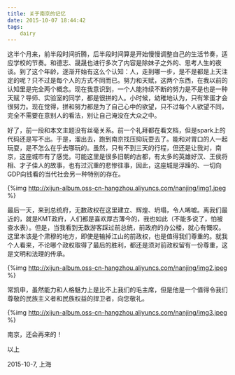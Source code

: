 ```yaml
---
title: 关于南京的记忆
date: 2015-10-07 18:44:42
tags:
	dairy
---
```


这半个月来，前半段时间折腾，后半段时间算是开始慢慢调整自己的生活节奏，适应学校的节奏。和德志、晟晟也进行多次了内容是除妹子之外的、思考人生的夜谈。到了这个年龄，逐渐开始有这么个认知：人，走到哪一步，是不是都是上天注定的呢？只不过是每个人的方式不同而已。努力和天赋，这两个东西，在我以前的认知里是完全两个概念。现在我意识到，一个人能持续不断的努力是不是也是一种天赋？导师、实验室的同学，都是很拼的人。小时候，幼稚地认为，只有笨蛋才会很努力。现在觉得，拼和努力都是为了自己心中的欲望，只不过每个人欲望不同，完全不需要在意别人的看法，别让自己淹没在大众之中。

<!-- more -->

好了，前一段和本文主题没有丝毫关系。前一个礼拜都在看文档，但是spark上的代码还是写不出。于是，溜出去，跑到南京找压抑玩耍去了。能和对胃口的人一起玩耍，是不怎么在乎去哪玩的。虽然，只有不到三天的行程，但还是让我对，南京，这座城市有了感觉。可能这里是很多旧朝的古都，有太多的英雄好汉、王侯将相、才子佳人的故事，也有过沉重的悲惨往事，因此，这座城是浮躁的、一切向GDP向钱看的当代社会另一种特别的存在。


{%img http://xijun-album.oss-cn-hangzhou.aliyuncs.com/nanjing/img1.jpeg %}


最后一天，来到总统府，无数政权在这里建立、辉煌、坍塌，令人唏嘘。离我们最近的，就是KMT政府，人们都是喜欢厚古薄今的，我也如此（不能多说了，怕被查水表）。但是，当我看到无数游客踩过前总统，前政府的办公楼，就心有慨叹。这里本该是个肃穆的地方，即使是输掉江山的前政权，也是值得我们尊重的。就我个人看来，不论哪个政权取得了最后的胜利，都还是须对前政权留有一份尊重，这是文明和法理的传承。

{%img http://xijun-album.oss-cn-hangzhou.aliyuncs.com/nanjing/img2.jpeg %}

常凯申，虽然能力和人格魅力上是比不上我们的毛主席，但是他是一个值得令我们尊敬的民族主义者和民族权益的捍卫者，向您敬礼。

{%img http://xijun-album.oss-cn-hangzhou.aliyuncs.com/nanjing/img3.jpeg %}

南京，还会再来的！

以上

2015-10-7, 上海